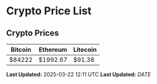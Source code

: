 # Crypto Price List

## Crypto Prices
| Bitcoin | Ethereum | Litecoin |
| ------- | -------- | -------- |
| $84222 | $1992.67 | $91.38 |
**Last Updated:** 2025-03-22 12:11 UTC
**Last Updated:** $DATE$

